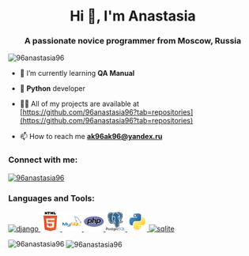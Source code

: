 <h1 align="center">Hi 👋, I'm Anastasia</h1>
<h3 align="center">A passionate novice programmer from Moscow, Russia</h3>

<p align="left"> <img src="https://komarev.com/ghpvc/?username=96anastasia96&label=Profile%20views&color=0e75b6&style=flat" alt="96anastasia96" /> </p>

- 🌱 I’m currently learning **QA Manual**
- 🌱 **Python** developer

- 👨‍💻 All of my projects are available at [https://github.com/96anastasia96?tab=repositories](https://github.com/96anastasia96?tab=repositories)

- 📫 How to reach me **ak96ak96@yandex.ru**

<h3 align="left">Connect with me:</h3>
<p align="left">
<a href="https://instagram.com/96anastasia96" target="blank"><img align="center" src="https://raw.githubusercontent.com/rahuldkjain/github-profile-readme-generator/master/src/images/icons/Social/instagram.svg" alt="96anastasia96" height="30" width="40" /></a>
</p>

<h3 align="left">Languages and Tools:</h3>
<p align="left"> <a href="https://www.djangoproject.com/" target="_blank" rel="noreferrer"> <img src="https://cdn.worldvectorlogo.com/logos/django.svg" alt="django" width="40" height="40"/> </a> <a href="https://www.w3.org/html/" target="_blank" rel="noreferrer"> <img src="https://raw.githubusercontent.com/devicons/devicon/master/icons/html5/html5-original-wordmark.svg" alt="html5" width="40" height="40"/> </a>  <a href="https://www.mysql.com/" target="_blank" rel="noreferrer"> <img src="https://raw.githubusercontent.com/devicons/devicon/master/icons/mysql/mysql-original-wordmark.svg" alt="mysql" width="40" height="40"/> </a> <a href="https://www.php.net" target="_blank" rel="noreferrer"> <img src="https://raw.githubusercontent.com/devicons/devicon/master/icons/php/php-original.svg" alt="php" width="40" height="40"/> </a> <a href="https://www.postgresql.org" target="_blank" rel="noreferrer"> <img src="https://raw.githubusercontent.com/devicons/devicon/master/icons/postgresql/postgresql-original-wordmark.svg" alt="postgresql" width="40" height="40"/> </a> <a href="https://www.python.org" target="_blank" rel="noreferrer"> <img src="https://raw.githubusercontent.com/devicons/devicon/master/icons/python/python-original.svg" alt="python" width="40" height="40"/> </a> <a href="https://www.sqlite.org/" target="_blank" rel="noreferrer"> <img src="https://www.vectorlogo.zone/logos/sqlite/sqlite-icon.svg" alt="sqlite" width="40" height="40"/> </a> </p>

<p><img align="left" src="https://github-readme-stats.vercel.app/api/top-langs?username=96anastasia96&show_icons=true&locale=en&layout=compact" alt="96anastasia96" /></p>

<p>&nbsp;<img align="center" src="https://github-readme-stats.vercel.app/api?username=96anastasia96&show_icons=true&locale=en" alt="96anastasia96" /></p>
